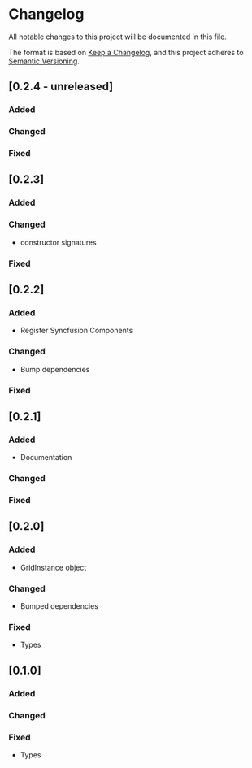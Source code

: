 # Changelog

All notable changes to this project will be documented in this file.

The format is based on [Keep a Changelog](https://keepachangelog.com/en/1.0.0/),
and this project adheres to [Semantic Versioning](https://semver.org/spec/v2.0.0.html).

## [0.2.4 - unreleased]
### Added
### Changed
### Fixed

## [0.2.3]
### Added
### Changed
- constructor signatures
### Fixed

## [0.2.2]
### Added
- Register Syncfusion Components
### Changed
- Bump dependencies
### Fixed

## [0.2.1]
### Added
- Documentation
### Changed
### Fixed

## [0.2.0]
### Added
- GridInstance object
### Changed
- Bumped dependencies
### Fixed
- Types

## [0.1.0]
### Added
### Changed
### Fixed
- Types
